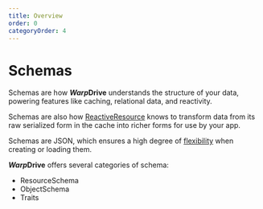 ```yaml
---
title: Overview
order: 0
categoryOrder: 4
---
```


# Schemas

Schemas are how ***Warp*Drive** understands the structure of your data, powering features like caching, relational data, and reactivity.

Schemas are also how [ReactiveResource](/api/@warp-drive/core/reactive/interfaces/ReactiveResource) knows to transform data from its raw serialized form in the cache into richer forms for use by your app.

Schemas are JSON, which ensures a high degree of [flexibility](https://runspired.com/2025/05/25/in-defense-of-machine-formats.html) when creating or loading them.

***Warp*Drive** offers several categories of schema:

- ResourceSchema
- ObjectSchema
- Traits

